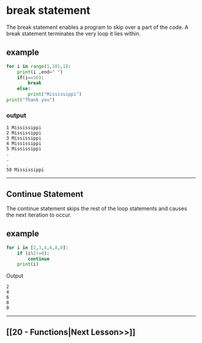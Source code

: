 # break statement

The break statement enables a program to skip over a part of the code. A break statement terminates the very loop it lies within.

## example
```python '
for i in range(1,101,1):
    print(i ,end=" ")
    if(i==50):
        break
    else:
        print("Mississippi")
print("Thank you")
```
### output
```
1 Mississippi
2 Mississippi
3 Mississippi
4 Mississippi
5 Mississippi
.
.
.
50 Mississippi
```

---

## Continue Statement

The continue statement skips the rest of the loop statements and causes the next iteration to occur.

## example

```python
for i in [2,3,4,6,8,0]:
    if (i%2!=0):
        continue
    print(i)
  ```
  Output
  ```
2
4
6
8
0

```

---

## [[20 - Functions|Next Lesson>>]]